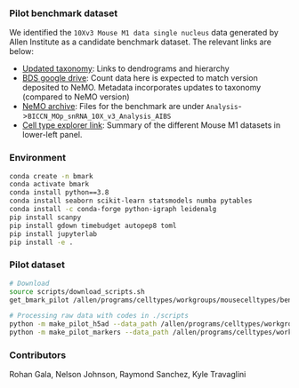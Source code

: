 ### Pilot benchmark dataset
 
We identified the `10Xv3 Mouse M1 data single nucleus` data generated by Allen Institute as a candidate benchmark dataset. The relevant links are below:
 - [Updated taxonomy](https://github.com/AllenInstitute/MOp_taxonomies_ontology): Links to dendrograms and hierarchy
 - [BDS google drive](https://drive.google.com/drive/folders/1SHtu-NRbJQ364VsykH2sQbfmkysrwK_TrpXHnh21S7XdTDmuBV7IH0M5OL8oCq-yJkBYerhl): Count data here is expected to match version deposited to NeMO. Metadata incorporates updates to taxonomy (compared to NeMO version) 
 - [NeMO archive](https://assets.nemoarchive.org/dat-ch1nqb7): Files for the benchmark are under `Analysis`->`BICCN_MOp_snRNA_10X_v3_Analysis_AIBS`
 - [Cell type explorer link](https://knowledge.brain-map.org/celltypes): Summary of the different Mouse M1 datasets in lower-left panel.

### Environment
```bash
conda create -n bmark
conda activate bmark
conda install python==3.8
conda install seaborn scikit-learn statsmodels numba pytables
conda install -c conda-forge python-igraph leidenalg
pip install scanpy
pip install gdown timebudget autopep8 toml
pip install jupyterlab
pip install -e .
```

 ### Pilot dataset
```bash
# Download
source scripts/download_scripts.sh
get_bmark_pilot /allen/programs/celltypes/workgroups/mousecelltypes/benchmarking/dat/pilot/

# Processing raw data with codes in ./scripts
python -m make_pilot_h5ad --data_path /allen/programs/celltypes/workgroups/mousecelltypes/benchmarking/dat/pilot --min_sample_thr 20 --write_h5ad 1
python -m make_pilot_markers --data_path /allen/programs/celltypes/workgroups/mousecelltypes/benchmarking/dat/pilot --write_csv 1
```

 ### Contributors
Rohan Gala, Nelson Johnson, Raymond Sanchez, Kyle Travaglini